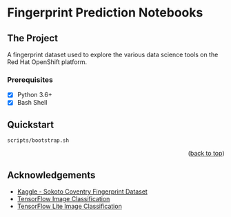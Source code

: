 # Fingerprint Prediction Notebooks

<!-- ABOUT THE PROJECT -->
## The Project

A fingerprint dataset used to explore the various data science tools on the Red Hat OpenShift platform.

### Prerequisites

- [x] Python 3.6+
- [x] Bash Shell

## Quickstart

```
scripts/bootstrap.sh
```

<p align="right">(<a href="#readme-top">back to top</a>)</p>

## Acknowledgements

- [Kaggle - Sokoto Coventry Fingerprint Dataset](https://www.kaggle.com/datasets/ruizgara/socofing)
- [TensorFlow Image Classification](https://www.tensorflow.org/tutorials/images/classification#use_tensorflow_lite)
- [TensorFlow Lite Image Classification](https://www.tensorflow.org/lite/models/modify/model_maker/image_classification#simple_end-to-end_example)
